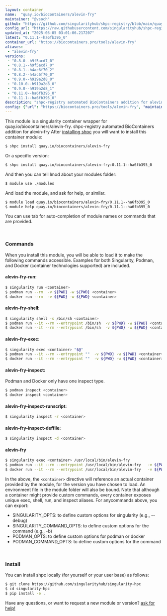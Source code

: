 ```yaml
---
layout: container
name:  "quay.io/biocontainers/alevin-fry"
maintainer: "@vsoch"
github: "https://github.com/singularityhub/shpc-registry/blob/main/quay.io/biocontainers/alevin-fry/container.yaml"
config_url: "https://raw.githubusercontent.com/singularityhub/shpc-registry/main/quay.io/biocontainers/alevin-fry/container.yaml"
updated_at: "2025-03-05 03:01:06.217207"
latest: "0.11.1--ha6fb395_0"
container_url: "https://biocontainers.pro/tools/alevin-fry"
aliases:
 - "alevin-fry"
versions:
 - "0.8.0--h9f5acd7_0"
 - "0.8.1--h9f5acd7_0"
 - "0.8.1--h4ac6f70_2"
 - "0.8.2--h4ac6f70_0"
 - "0.9.0--h919a2d8_0"
 - "0.10.0--h919a2d8_0"
 - "0.9.0--h919a2d8_1"
 - "0.11.0--ha6fb395_0"
 - "0.11.1--ha6fb395_0"
description: "shpc-registry automated BioContainers addition for alevin-fry"
config: {"url": "https://biocontainers.pro/tools/alevin-fry", "maintainer": "@vsoch", "description": "shpc-registry automated BioContainers addition for alevin-fry", "latest": {"0.11.1--ha6fb395_0": "sha256:b0a94f0342f1be6feb051ea7222936eb58d6cdb914dca58e1d64cb43e8a343c8"}, "tags": {"0.8.0--h9f5acd7_0": "sha256:9b09ad00fde35fc0a19768c5ba82bc6bf5cbe83afa719eb57654927bc67283cb", "0.8.1--h9f5acd7_0": "sha256:a354dca356ee686930c886ebaf768325870b8133cd6d68b8039631ee4f145ff8", "0.8.1--h4ac6f70_2": "sha256:72c10bfb3688ae80f5ce6827b66090d80af302eaac7c6304749c91073a21f52c", "0.8.2--h4ac6f70_0": "sha256:9a42a6e8fc644f990781c4f5e286f37c73eaeb37aae689f0a2940fbc4242fd34", "0.9.0--h919a2d8_0": "sha256:b99a3420beba60825d0659d585ece2ad82d1e4ce63cbae656dc67dfed79f9f4c", "0.10.0--h919a2d8_0": "sha256:9f41b0ab082b738551505a0a61bb506a42a86c4c913e58e7eb8526b183fa56d6", "0.9.0--h919a2d8_1": "sha256:2b3e3aa6fc7d8961ce4008ca7369abf6a52969d874b36061b18c139d8b69c4bc", "0.11.0--ha6fb395_0": "sha256:33b70fe7478b188f71d40325d6b14fff714ee141a6ffd1e6caee2b22505970b5", "0.11.1--ha6fb395_0": "sha256:b0a94f0342f1be6feb051ea7222936eb58d6cdb914dca58e1d64cb43e8a343c8"}, "docker": "quay.io/biocontainers/alevin-fry", "aliases": {"alevin-fry": "/usr/local/bin/alevin-fry"}}
---
```


This module is a singularity container wrapper for quay.io/biocontainers/alevin-fry.
shpc-registry automated BioContainers addition for alevin-fry
After [installing shpc](#install) you will want to install this container module:


```bash
$ shpc install quay.io/biocontainers/alevin-fry
```

Or a specific version:

```bash
$ shpc install quay.io/biocontainers/alevin-fry:0.11.1--ha6fb395_0
```

And then you can tell lmod about your modules folder:

```bash
$ module use ./modules
```

And load the module, and ask for help, or similar.

```bash
$ module load quay.io/biocontainers/alevin-fry/0.11.1--ha6fb395_0
$ module help quay.io/biocontainers/alevin-fry/0.11.1--ha6fb395_0
```

You can use tab for auto-completion of module names or commands that are provided.

<br>

### Commands

When you install this module, you will be able to load it to make the following commands accessible.
Examples for both Singularity, Podman, and Docker (container technologies supported) are included.

#### alevin-fry-run:

```bash
$ singularity run <container>
$ podman run --rm  -v ${PWD} -w ${PWD} <container>
$ docker run --rm  -v ${PWD} -w ${PWD} <container>
```

#### alevin-fry-shell:

```bash
$ singularity shell -s /bin/sh <container>
$ podman run --it --rm --entrypoint /bin/sh  -v ${PWD} -w ${PWD} <container>
$ docker run --it --rm --entrypoint /bin/sh  -v ${PWD} -w ${PWD} <container>
```

#### alevin-fry-exec:

```bash
$ singularity exec <container> "$@"
$ podman run --it --rm --entrypoint ""  -v ${PWD} -w ${PWD} <container> "$@"
$ docker run --it --rm --entrypoint ""  -v ${PWD} -w ${PWD} <container> "$@"
```

#### alevin-fry-inspect:

Podman and Docker only have one inspect type.

```bash
$ podman inspect <container>
$ docker inspect <container>
```

#### alevin-fry-inspect-runscript:

```bash
$ singularity inspect -r <container>
```

#### alevin-fry-inspect-deffile:

```bash
$ singularity inspect -d <container>
```


#### alevin-fry

```bash
$ singularity exec <container> /usr/local/bin/alevin-fry
$ podman run --it --rm --entrypoint /usr/local/bin/alevin-fry   -v ${PWD} -w ${PWD} <container> -c " $@"
$ docker run --it --rm --entrypoint /usr/local/bin/alevin-fry   -v ${PWD} -w ${PWD} <container> -c " $@"
```



In the above, the `<container>` directive will reference an actual container provided
by the module, for the version you have chosen to load. An environment file in the
module folder will also be bound. Note that although a container
might provide custom commands, every container exposes unique exec, shell, run, and
inspect aliases. For anycommands above, you can export:

 - SINGULARITY_OPTS: to define custom options for singularity (e.g., --debug)
 - SINGULARITY_COMMAND_OPTS: to define custom options for the command (e.g., -b)
 - PODMAN_OPTS: to define custom options for podman or docker
 - PODMAN_COMMAND_OPTS: to define custom options for the command

<br>

### Install

You can install shpc locally (for yourself or your user base) as follows:

```bash
$ git clone https://github.com/singularityhub/singularity-hpc
$ cd singularity-hpc
$ pip install -e .
```

Have any questions, or want to request a new module or version? [ask for help!](https://github.com/singularityhub/singularity-hpc/issues)